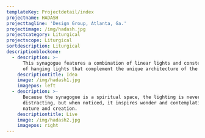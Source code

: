 ```yaml
---
templateKey: Projectdetail/index
projectname: HADASH
projecttagline: 'Design Group, Atlanta, Ga.'
projectimage: /img/hadash.jpg
projectcategory: Liturgical
projectscope: Liturgical
sortdescription: Liturgical
descriptionblockone:
  - description: >-
      This synagogue features a combination of linear lights and constellations
      of hanging lights that complement the unique architecture of the building.
    descriptiontitle: Idea
    image: /img/hadash1.jpg
    imagepos: left
  - description: >-
      Because the synagogue is a spiritual space, the lighting is never
      distracting, but when noticed, it inspires wonder and contemplation about
      nature and creation.
    descriptiontitle: Live
    image: /img/hadash2.jpg
    imagepos: right
---
```


